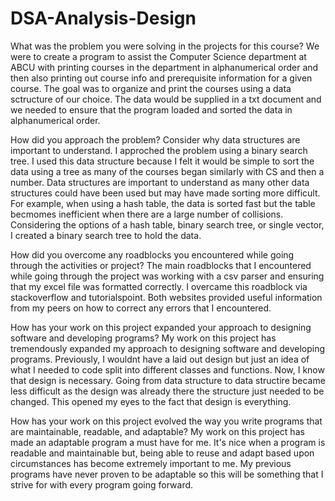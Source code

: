 # DSA-Analysis-Design

What was the problem you were solving in the projects for this course?
  We were to create a program to assist the Computer Science department at ABCU with printing courses in the department in alphanumerical order and then also printing out course info and prerequisite information for a given course. The goal was to organize and print the courses using a data sctructure of our choice. The data would be supplied in a txt document and we needed to ensure that the program loaded and sorted the data in alphanumerical order. 
  
How did you approach the problem? Consider why data structures are important to understand.
  I approched the problem using a binary search tree. I used this data structure because I felt it would be simple to sort the data using a tree as many of the courses began similarly with CS and then a number. Data structures are important to understand as many other data structures could have been used but may have made sorting more difficult. For example, when using a hash table, the data is sorted fast but the table becmomes inefficient when there are a large number of collisions. Considering the options of a hash table, binary search tree, or single vector, I created a binary search tree to hold the data. 
  
How did you overcome any roadblocks you encountered while going through the activities or project?
  The main roadblocks that I encountered while going through the project was working with a csv parser and ensuring that my excel file was formatted correctly. I overcame this roadblock via stackoverflow and tutorialspoint. Both websites provided useful information from my peers on how to correct any errors that I encountered. 
  
How has your work on this project expanded your approach to designing software and developing programs?
  My work on this project has tremendously expanded my approach to designing software and developing programs. Previously, I wouldnt have a laid out design but just an idea of what I needed to code split into different classes and functions. Now, I know that design is necessary. Going from data structure to data structire became less difficult as the design was already there the structure just needed to be changed. This opened my eyes to the fact that design is everything. 

How has your work on this project evolved the way you write programs that are maintainable, readable, and adaptable?
  My work on this project has made an adaptable program a must have for me. It's nice when a program is readable and maintainable but, being able to reuse and adapt based upon circumstances has become extremely important to me. My previous programs have never proven to be adaptable so this will be something that I strive for with every program going forward.
